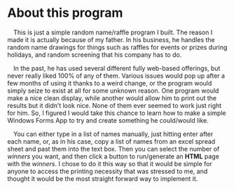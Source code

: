 # About this program
&ensp;&ensp;This is just a simple random name/raffle program I built. The reason I made it is actually because of my father. In his business, he handles the random name drawings for things such as raffles for events or prizes during holidays, and random screening that his company has to do. 

&ensp;&ensp;In the past, he has used several different fully web-based offerings, but never really liked 100% of any of them. Various issues would pop up after a few months of using it thanks to a weird change, or the program would simply seize to exist at all for some unknown reason. One program would make a nice clean display, while another would allow him to print out the results but it didn’t look nice. None of them ever seemed to work just right for him. So, I figured I would take this chance to learn how to make a simple Windows Forms App to try and create something he could/would like. 

&ensp;&ensp;You can either type in a list of names manually, just hitting enter after each name, or, as in his case, copy a list of names from an excel spread sheet and past them into the text box. Then you can select the number of _winners_ you want, and then click a button to run/generate an **HTML** page with the _winners_. I chose to do it this way so that it would be simple for anyone to access the printing necessity that was stressed to me, and thought it would be the most straight forward way to implement it.

